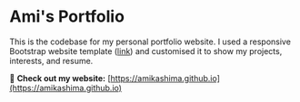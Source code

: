 # Ami's Portfolio

This is the codebase for my personal portfolio website. I used a responsive Bootstrap website template ([link](https://themewagon.com/themes/iportfolio/)) and customised it to show my projects, interests, and resume. 

🔗 **Check out my website:** [https://amikashima.github.io](https://amikashima.github.io)
